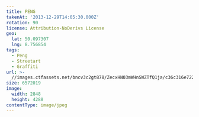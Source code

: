 ```yaml
---
title: PENG
takenAt: '2013-12-29T14:05:30.000Z'
rotation: 90
license: Attribution-NoDerivs License
geo:
  lat: 50.097307
  lng: 8.756854
tags:
  - Peng
  - Streetart
  - Graffiti
url: >-
  //images.ctfassets.net/bncv3c2gt878/ZecxHN03mWHnSWZTfQ1ja/c36c316e72240b4eb360733d1ba932c0/peng_11625266823_o
size: 6572019
image:
  width: 2848
  height: 4288
contentType: image/jpeg
---
```


